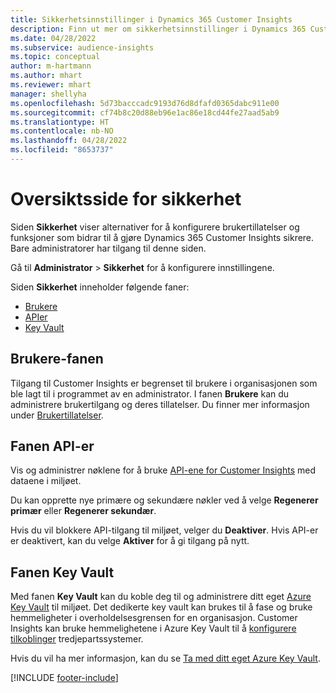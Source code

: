 ```yaml
---
title: Sikkerhetsinnstillinger i Dynamics 365 Customer Insights
description: Finn ut mer om sikkerhetsinnstillinger i Dynamics 365 Customer Insights.
ms.date: 04/28/2022
ms.subservice: audience-insights
ms.topic: conceptual
author: m-hartmann
ms.author: mhart
ms.reviewer: mhart
manager: shellyha
ms.openlocfilehash: 5d73bacccadc9193d76d8dfafd0365dabc911e00
ms.sourcegitcommit: cf74b8c20d88eb96e1ac86e18cd44fe27aad5ab9
ms.translationtype: HT
ms.contentlocale: nb-NO
ms.lasthandoff: 04/28/2022
ms.locfileid: "8653737"
---
```

# <a name="security-overview-page"></a>Oversiktsside for sikkerhet

Siden **Sikkerhet** viser alternativer for å konfigurere brukertillatelser og funksjoner som bidrar til å gjøre Dynamics 365 Customer Insights sikrere. Bare administratorer har tilgang til denne siden. 

Gå til **Administrator** > **Sikkerhet** for å konfigurere innstillingene.

Siden **Sikkerhet** inneholder følgende faner:
- [Brukere](#users-tab)
- [APIer](#apis-tab)
- [Key Vault](#key-vault-tab)

## <a name="users-tab"></a>Brukere-fanen

Tilgang til Customer Insights er begrenset til brukere i organisasjonen som ble lagt til i programmet av en administrator. I fanen **Brukere** kan du administrere brukertilgang og deres tillatelser. Du finner mer informasjon under [Brukertillatelser](permissions.md).

## <a name="apis-tab"></a>Fanen API-er

Vis og administrer nøklene for å bruke [API-ene for Customer Insights](apis.md) med dataene i miljøet.

Du kan opprette nye primære og sekundære nøkler ved å velge **Regenerer primær** eller **Regenerer sekundær**. 

Hvis du vil blokkere API-tilgang til miljøet, velger du **Deaktiver**. Hvis API-er er deaktivert, kan du velge **Aktiver** for å gi tilgang på nytt.

## <a name="key-vault-tab"></a>Fanen Key Vault

Med fanen **Key Vault** kan du koble deg til og administrere ditt eget [Azure Key Vault](/azure/key-vault/general/basic-concepts) til miljøet.
Det dedikerte key vault kan brukes til å fase og bruke hemmeligheter i overholdelsesgrensen for en organisasjon. Customer Insights kan bruke hemmelighetene i Azure Key Vault til å [konfigurere tilkoblinger](connections.md) tredjepartssystemer.

Hvis du vil ha mer informasjon, kan du se [Ta med ditt eget Azure Key Vault](use-azure-key-vault.md).


[!INCLUDE [footer-include](includes/footer-banner.md)]
